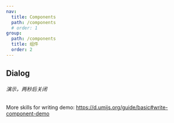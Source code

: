 ```yaml
---
nav:
  title: Components
  path: /components
  # order: 1
group:
  path: /components
  title: 组件
  order: 2
---
```


## Dialog

###### 演示，两秒后关闭

<code src="./dialog-example.jsx"></code>

<API src="./API.tsx"></API>

More skills for writing demo: https://d.umijs.org/guide/basic#write-component-demo
